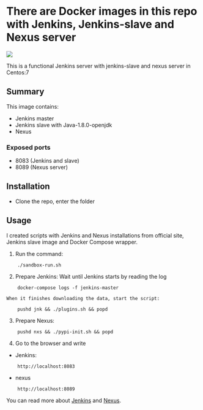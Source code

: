 # There are Docker images in this repo with Jenkins, Jenkins-slave and Nexus server
<img src="https://cdn-images-1.medium.com/max/1600/1*DpUVWTopUJr6ZvmPiapLCw.png"/>


This is a functional Jenkins server with jenkins-slave and nexus server in Centos:7

Summary
-------

This image contains:
* Jenkins master
* Jenkins slave with Java-1.8.0-openjdk
* Nexus

### Exposed ports

* 8083 (Jenkins and slave)
* 8089 (Nexus server)

Installation
------------
* Clone the repo, enter the folder

Usage
-----

I created scripts with Jenkins and Nexus installations from official site, Jenkins slave image
and Docker Compose wrapper.


  1. Run the command:
```
    ./sandbox-run.sh
```
  2. Prepare Jenkins:
     Wait until Jenkins starts by reading the log
```
    docker-compose logs -f jenkins-master
```
    When it finishes downloading the data, start the script:
```
    pushd jnk && ./plugins.sh && popd
```
  3. Prepare Nexus:

```
    pushd nxs && ./pypi-init.sh && popd
```
  
  4. Go to the browser and write 
* Jenkins:
```
    http://localhost:8083
```
* nexus
```
    http://localhost:8089
```

You can read more about [Jenkins](https://jenkins.io) and [Nexus](https://www.sonatype.com/nexus-repository-sonatype).

